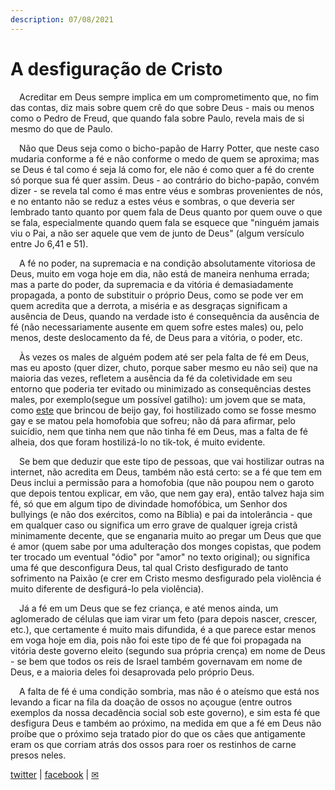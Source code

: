 ```yaml
---
description: 07/08/2021
---
```


# A desfiguração de Cristo
    
<p>&emsp;Acreditar em Deus sempre implica em um comprometimento que, no fim das contas, diz mais sobre quem crê do que sobre Deus - mais ou menos como o Pedro de Freud, que quando fala sobre Paulo, revela mais de si mesmo do que de Paulo.</p>
<p>&emsp;Não que Deus seja como o bicho-papão de Harry Potter, que neste caso mudaria conforme a fé e não conforme o medo de quem se aproxima; mas se Deus é tal       como é seja lá como for, ele não é como quer a fé do crente só porque sua fé quer assim. Deus - ao contrário do bicho-papão, convém dizer - se revela tal       como é mas entre véus e sombras provenientes de nós, e no entanto não se reduz a estes véus e sombras, o que deveria ser lembrado tanto quanto por quem fala       de Deus quanto por quem ouve o que se fala, especialmente quando quem fala se esquece que "ninguém jamais viu o Pai, a não ser aquele que vem de junto de       Deus" (algum versículo entre Jo 6,41 e 51).</p>
<p>&emsp;A fé no poder, na supremacia e na condição absolutamente vitoriosa de Deus, muito em voga hoje em dia, não está de maneira nenhuma errada; mas a parte do       poder, da supremacia e da vitória é demasiadamente propagada, a ponto de substituir o próprio Deus, como se pode ver em quem acredita que a derrota, a       miséria e as desgraças significam a ausência de Deus, quando na verdade isto é consequência da ausência de fé (não necessariamente ausente em quem sofre       estes males) ou, pelo menos, deste deslocamento da fé, de Deus para a vitória, o poder, etc.</p>
<p>&emsp;Às vezes os males de alguém podem até ser pela falta de fé em Deus, mas eu aposto (quer dizer, chuto, porque saber mesmo eu não sei) que na maioria das     vezes, refletem a ausência da fé da coletividade em seu entorno que poderia ter evitado ou minimizado as consequências destes males, por exemplo(segue um       possível gatilho): um jovem que se mata, como <a href="https://revistaforum.com.br/noticias/homofobia-lucas-sucidio/" target="_blank">este</a> que brincou de       beijo gay, foi hostilizado como se fosse mesmo gay e se matou pela homofobia que sofreu; não dá para afirmar, pelo suicídio, nem que tinha nem que não tinha       fé em Deus, mas a falta de fé alheia, dos que foram hostilizá-lo no tik-tok, é muito evidente.</p>
<p>&emsp;Se bem que deduzir que este tipo de pessoas, que vai hostilizar outras na internet, não acredita em Deus, também não está certo: se a fé que tem em Deus       inclui a permissão para a homofobia (que não poupou nem o garoto que depois tentou explicar, em vão, que nem gay era), então talvez haja sim fé, só que em       algum tipo de divindade homofóbica, um Senhor dos bullyings (e não dos exércitos, como na Bíblia) e pai da intolerância - que em qualquer caso ou significa       um erro grave de qualquer igreja cristã minimamente decente, que se enganaria muito ao pregar um Deus que que é amor (quem sabe por uma adulteração dos       monges copistas, que podem ter trocado um eventual "ódio" por "amor" no texto original); ou significa uma fé que desconfigura Deus, tal qual Cristo       desfigurado de tanto sofrimento na Paixão (e crer em Cristo mesmo desfigurado pela violência é muito diferente de desfigurá-lo pela violência).</p>
<p>&emsp;Já a fé em um Deus que se fez criança, e até menos ainda, um aglomerado de células que iam virar um feto (para depois nascer, crescer, etc.), que       certamente é muito mais difundida, é a que parece estar menos em voga hoje em dia, pois não foi este tipo de fé que foi propagada na vitória deste governo       eleito (segundo sua própria crença) em nome de Deus - se bem que todos os reis de Israel também governavam em nome de Deus, e a maioria deles foi       desaprovada pelo próprio Deus.</p>
<p>&emsp;A falta de fé é uma condição sombria, mas não é o ateísmo que está nos levando a ficar na fila da doação de ossos no açougue (entre outros exemplos da       nossa decadência social sob este governo), e sim  esta fé que desfigura Deus e também ao próximo, na medida em que a fé em Deus não proíbe que o próximo       seja tratado pior do que os cães que antigamente eram os que corriam atrás dos ossos para roer os restinhos de carne presos neles.</p>

[twitter](https://twitter.com/mrclmlt) | [facebook](https://www.facebook.com/mrclmlt) | [✉](mailto:mrclmlt@gmail.com)

